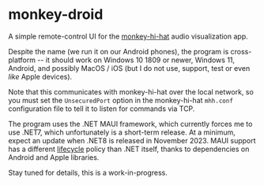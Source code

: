 # monkey-droid

A simple remote-control UI for the [monkey-hi-hat](https://github.com/MV10/monkey-hi-hat) audio visualization app.

Despite the name (we run it on our Android phones), the program is cross-platform -- it should work on Windows 10 1809 or newer, Windows 11, Android, and possibly MacOS / iOS (but I do not use, support, test or even _like_ Apple devices).

Note that this communicates with monkey-hi-hat over the local network, so you must set the `UnsecuredPort` option in the monkey-hi-hat `mhh.conf` configuration file to tell it to listen for commands via TCP.

The program uses the .NET MAUI framework, which currently forces me to use .NET7, which unfortunately is a short-term release. At a minimum, expect an update when .NET8 is released in November 2023. MAUI support has a different [lifecycle](https://dotnet.microsoft.com/en-us/platform/support/policy/maui) policy than .NET itself, thanks to dependencies on Android and Apple libraries.

Stay tuned for details, this is a work-in-progress.
